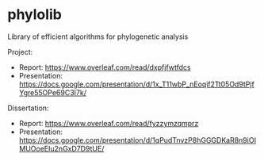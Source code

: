 # phylolib
Library of efficient algorithms for phylogenetic analysis

Project:
- Report: https://www.overleaf.com/read/dxpfjfwtfdcs
- Presentation: https://docs.google.com/presentation/d/1x_T11wbP_nEoqif2Tt05Od9tPjfYgre55OPe69C3I7k/

Dissertation:
- Report: https://www.overleaf.com/read/fyzzymzqmprz
- Presentation: https://docs.google.com/presentation/d/1qPudTnvzP8hGGGDKaR8n9iOIMUOoeEIu2nGxD7D9tUE/
